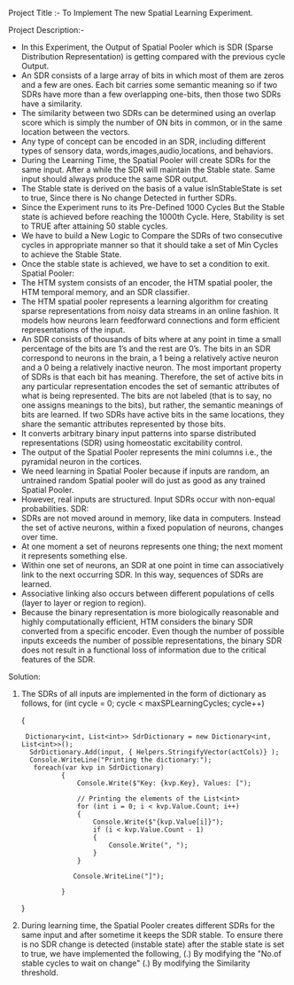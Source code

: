 Project Title :- To Implement The new Spatial Learning Experiment.

Project Description:- 
- In this Experiment, the Output of Spatial Pooler which is SDR (Sparse Distribution Representation) is getting compared with the previous cycle Output.
- An SDR consists of a large array of bits in which most of them are zeros and a few are ones. Each bit carries some semantic meaning so if two SDRs have more than a few overlapping one-bits, then those two SDRs have a similarity.
- The similarity between two SDRs can be determined using an overlap score which is simply the number of ON bits in common, or in the same location between the vectors.
- Any type of concept can be encoded in an SDR, including different types of sensory data, words,images,audio,locations, and behaviors.
- During the Learning Time, the Spatial Pooler will create SDRs for the same input. After a while the SDR will maintain the Stable state. Same input should always produce the same SDR output.
- The Stable state is derived on the basis of a value isInStableState is set to true, Since there is No change Detected in further SDRs.
- Since the Experiment runs to its Pre-Defined 1000 Cycles But the Stable state is achieved before reaching the 1000th Cycle. Here, Stability is set to TRUE after attaining 50 stable cycles.
- We have to build a New Logic to Compare the SDRs of two consecutive cycles in appropriate manner so that it should take a set of Min Cycles to achieve the Stable State.
- Once the stable state is achieved, we have to set a condition to exit.
Spatial Pooler:
- The HTM system consists of an encoder, the HTM spatial pooler, the HTM temporal memory, and an SDR classifier.
- The HTM spatial pooler represents a learning algorithm for creating sparse representations from noisy data streams in an online fashion. It models how neurons learn feedforward connections and form efficient representations of the input. 
- An SDR consists of thousands of bits where at any point in time a small percentage of the bits are 1’s and the rest are 0’s. The bits in an SDR correspond to neurons in the brain, a 1 being a relatively active neuron and a 0 being a relatively inactive neuron. The most important property of SDRs is that each bit has meaning. Therefore, the set of active bits in any particular representation
encodes the set of semantic attributes of what is being represented. The bits are not labeled (that is to say, no one assigns meanings to the bits), but rather, the semantic meanings of bits are learned. If two SDRs have active bits in the same locations, they share the semantic attributes represented by those bits.
- It converts arbitrary binary input patterns into sparse distributed representations (SDR) using homeostatic excitability control.
- The output of the Spatial Pooler represents the mini columns i.e., the pyramidal neuron in the cortices.
- We need learning in Spatial Pooler because if inputs are random, an untrained random Spatial pooler will do just as good as any trained Spatial Pooler.
- However, real inputs are structured. Input SDRs occur with non-equal probabilities.
SDR:
- SDRs are not moved around in memory, like data in computers. Instead the set of active neurons, within a fixed population of neurons, changes over time.
- At one moment a set of neurons represents one thing; the next moment it represents something else.
- Within one set of neurons, an SDR at one point in time can associatively link to the next occurring SDR. In this way, sequences of SDRs are learned. 
- Associative linking also occurs between different populations of cells (layer to layer or region to region).
- Because the binary representation is more biologically reasonable and highly computationally efficient, HTM considers the binary SDR converted from a specific encoder. Even though the number of possible inputs exceeds the number of possible representations, the binary SDR does not result in a functional loss of information due to the critical features of the SDR.

Solution:

1. The SDRs of all inputs are implemented in the form of dictionary as follows,
    for (int cycle = 0; cycle < maxSPLearningCycles; cycle++)
    
    {

        Dictionary<int, List<int>> SdrDictionary = new Dictionary<int, List<int>>();
         SdrDictionary.Add(input, { Helpers.StringifyVector(actCols)} );
         Console.WriteLine("Printing the dictionary:");
          foreach(var kvp in SdrDictionary)
                 {
                     Console.Write($"Key: {kvp.Key}, Values: [");
         
                     // Printing the elements of the List<int>
                     for (int i = 0; i < kvp.Value.Count; i++)
                     {
                         Console.Write($"{kvp.Value[i]}");
                         if (i < kvp.Value.Count - 1)
                         {
                             Console.Write(", ");
                         }
                     }
         
                    Console.WriteLine("]");
         
                 }
    }
2. During learning time, the Spatial Pooler creates different SDRs for the same input and after sometime it keeps the SDR stable.
   To ensure there is no SDR change is detected (instable state) after the stable state is set to true, we have implemented the following,
   (.) By modifying the "No.of stable cycles to wait on change"
   (.) By modifying the Similarity threshold.
